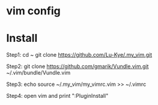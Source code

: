 # vim config

# Install
Step1:
    cd ~
    git clone https://github.com/Lu-Kye/.my_vim.git

Step2:
    git clone https://github.com/gmarik/Vundle.vim.git ~/.vim/bundle/Vundle.vim

Step3:
    echo source ~/.my_vim/my_vimrc.vim >> ~/.vimrc   

Step4:
    open vim and print ":PluginInstall"

